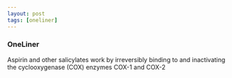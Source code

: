 ```yaml
---
layout: post
tags: [oneliner]
---
```



### OneLiner

Aspirin and other salicylates work by irreversibly binding to and inactivating the cyclooxygenase (COX) enzymes COX-1 and COX-2
